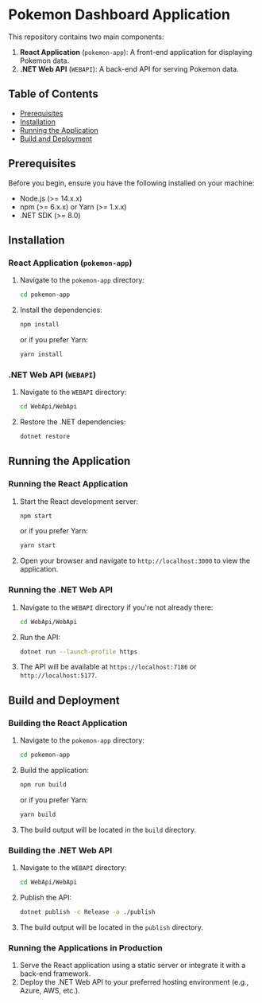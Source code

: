 # Pokemon Dashboard Application

This repository contains two main components:

1. **React Application** (`pokemon-app`): A front-end application for displaying Pokemon data.
2. **.NET Web API** (`WEBAPI`): A back-end API for serving Pokemon data.

## Table of Contents

- [Prerequisites](#prerequisites)
- [Installation](#installation)
- [Running the Application](#running-the-application)
- [Build and Deployment](#build-and-deployment)


## Prerequisites

Before you begin, ensure you have the following installed on your machine:

- Node.js (>= 14.x.x)
- npm (>= 6.x.x) or Yarn (>= 1.x.x)
- .NET SDK (>= 8.0)

## Installation

### React Application (`pokemon-app`)

1. Navigate to the `pokemon-app` directory:

   ```sh
   cd pokemon-app
   ```

2. Install the dependencies:
   ```sh
   npm install
   ```
   or if you prefer Yarn:
   ```sh
   yarn install
   ```

### .NET Web API (`WEBAPI`)

1. Navigate to the `WEBAPI` directory:

   ```sh
   cd WebApi/WebApi
   ```

2. Restore the .NET dependencies:
   ```sh
   dotnet restore
   ```

## Running the Application

### Running the React Application

1. Start the React development server:

   ```sh
   npm start
   ```

   or if you prefer Yarn:

   ```sh
   yarn start
   ```

2. Open your browser and navigate to `http://localhost:3000` to view the application.

### Running the .NET Web API

1. Navigate to the `WEBAPI` directory if you're not already there:

   ```sh
   cd WebApi/WebApi
   ```

2. Run the API:

   ```sh
   dotnet run --launch-profile https
   ```

3. The API will be available at `https://localhost:7186` or `http://localhost:5177`.
## Build and Deployment

### Building the React Application

1. Navigate to the `pokemon-app` directory:
    ```sh
    cd pokemon-app
    ```

2. Build the application:
    ```sh
    npm run build
    ```
   or if you prefer Yarn:
    ```sh
    yarn build
    ```

3. The build output will be located in the `build` directory.

### Building the .NET Web API

1. Navigate to the `WEBAPI` directory:
    ```sh
   cd WebApi/WebApi
    ```

2. Publish the API:
    ```sh
    dotnet publish -c Release -o ./publish
    ```

3. The build output will be located in the `publish` directory.

### Running the Applications in Production

1. Serve the React application using a static server or integrate it with a back-end framework.
2. Deploy the .NET Web API to your preferred hosting environment (e.g., Azure, AWS, etc.).
